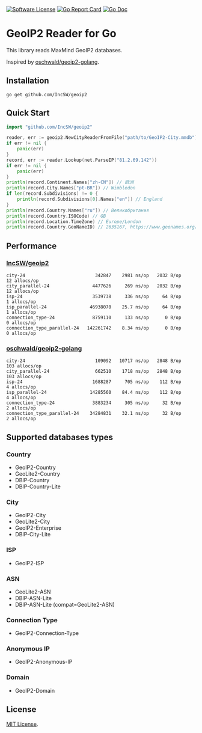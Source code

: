 [![Software License](https://img.shields.io/badge/license-MIT-brightgreen.svg?style=flat-square)](LICENSE)
[![Go Report Card](https://goreportcard.com/badge/github.com/IncSW/geoip2?style=flat-square)](https://goreportcard.com/report/github.com/IncSW/geoip2)
[![Go Doc](https://img.shields.io/badge/godoc-reference-blue.svg?style=flat-square)](https://pkg.go.dev/github.com/IncSW/geoip2?tab=doc)

# GeoIP2 Reader for Go

This library reads MaxMind GeoIP2 databases.

Inspired by [oschwald/geoip2-golang](https://github.com/oschwald/geoip2-golang).

## Installation

`go get github.com/IncSW/geoip2`

## Quick Start

```go
import "github.com/IncSW/geoip2"

reader, err := geoip2.NewCityReaderFromFile("path/to/GeoIP2-City.mmdb")
if err != nil {
	panic(err)
}
record, err := reader.Lookup(net.ParseIP("81.2.69.142"))
if err != nil {
	panic(err)
}
println(record.Continent.Names["zh-CN"]) // 欧洲
println(record.City.Names["pt-BR"]) // Wimbledon
if len(record.Subdivisions) != 0 {
	println(record.Subdivisions[0].Names["en"]) // England
}
println(record.Country.Names["ru"]) // Великобритания
println(record.Country.ISOCode) // GB
println(record.Location.TimeZone) // Europe/London
println(record.Country.GeoNameID) // 2635167, https://www.geonames.org/2635167
```

## Performance

### [IncSW/geoip2](https://github.com/IncSW/geoip2)
```
city-24                          342847    2981 ns/op   2032 B/op    12 allocs/op
city_parallel-24                4477626     269 ns/op   2032 B/op    12 allocs/op
isp-24                          3539738     336 ns/op     64 B/op     1 allocs/op
isp_parallel-24                46938070    25.7 ns/op     64 B/op     1 allocs/op
connection_type-24              8759110     133 ns/op      0 B/op     0 allocs/op
connection_type_parallel-24   142261742    8.34 ns/op      0 B/op     0 allocs/op
```

### [oschwald/geoip2-golang](https://github.com/oschwald/geoip2-golang)
```
city-24                          109092   10717 ns/op   2848 B/op   103 allocs/op
city_parallel-24                 662510    1718 ns/op   2848 B/op   103 allocs/op
isp-24                          1688287     705 ns/op    112 B/op     4 allocs/op
isp_parallel-24                14285560    84.4 ns/op    112 B/op     4 allocs/op
connection_type-24              3883234     305 ns/op     32 B/op     2 allocs/op
connection_type_parallel-24    34284831    32.1 ns/op     32 B/op     2 allocs/op
```

## Supported databases types

### Country
- GeoIP2-Country
- GeoLite2-Country
- DBIP-Country
- DBIP-Country-Lite

### City
- GeoIP2-City
- GeoLite2-City
- GeoIP2-Enterprise
- DBIP-City-Lite

### ISP
- GeoIP2-ISP

### ASN
- GeoLite2-ASN
- DBIP-ASN-Lite
- DBIP-ASN-Lite (compat=GeoLite2-ASN)

### Connection Type
- GeoIP2-Connection-Type

### Anonymous IP
- GeoIP2-Anonymous-IP

### Domain
- GeoIP2-Domain

## License

[MIT License](LICENSE).
